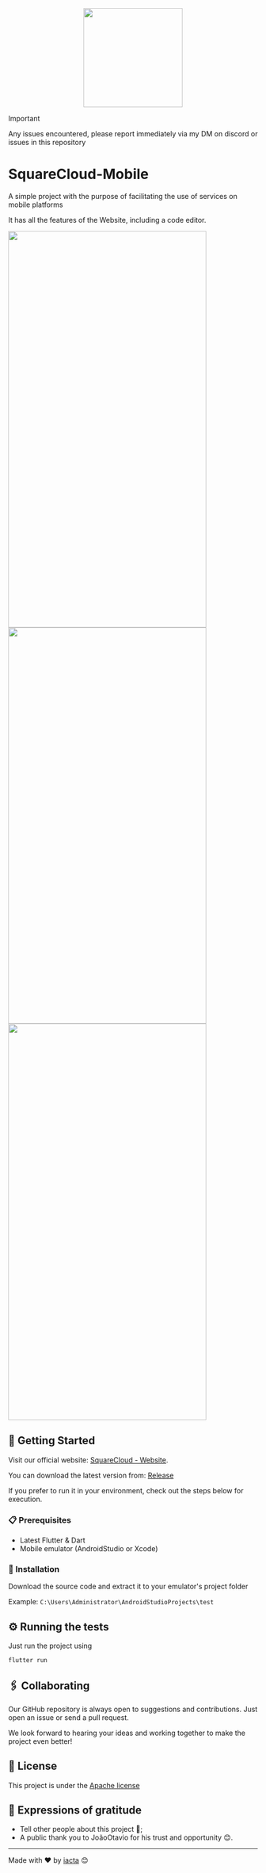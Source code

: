 <div align="center"><img src="assets/images/logo.webp" width=200px heigth=100px/></div>

> [!IMPORTANT]
> Any issues encountered, please report immediately via my DM on discord or issues in this repository

# SquareCloud-Mobile
A simple project with the purpose of facilitating the use of services on mobile platforms

It has all the features of the Website, including a code editor.

<div>
  <img src="https://github-production-user-asset-6210df.s3.amazonaws.com/74473477/316094552-83ba57ed-82f3-49b2-ac68-c45e1c487b03.png?X-Amz-Algorithm=AWS4-HMAC-SHA256&X-Amz-Credential=AKIAVCODYLSA53PQK4ZA%2F20240322%2Fus-east-1%2Fs3%2Faws4_request&X-Amz-Date=20240322T161842Z&X-Amz-Expires=300&X-Amz-Signature=2b94186a10c15bf28094b3832b4ef06c03e3584884470cf5ae02118a67baa414&X-Amz-SignedHeaders=host&actor_id=74473477&key_id=0&repo_id=581627672" width="400px" height="800px" style="margin-right: 20px;" />
  
  <img src="https://github-production-user-asset-6210df.s3.amazonaws.com/74473477/316104036-04a6d377-d571-425f-9a48-7e52cea9fe12.png?X-Amz-Algorithm=AWS4-HMAC-SHA256&X-Amz-Credential=AKIAVCODYLSA53PQK4ZA%2F20240322%2Fus-east-1%2Fs3%2Faws4_request&X-Amz-Date=20240322T164833Z&X-Amz-Expires=300&X-Amz-Signature=7cf3ce26302af30cc198ded755b8c1f95590cfb955b3434a5b2103cac299c25e&X-Amz-SignedHeaders=host&actor_id=74473477&key_id=0&repo_id=581627672" width="400px" height="800px" />
  
<img src="https://github-production-user-asset-6210df.s3.amazonaws.com/74473477/316104591-750e9136-cec5-493b-b8de-57f88fcd93c0.png?X-Amz-Algorithm=AWS4-HMAC-SHA256&X-Amz-Credential=AKIAVCODYLSA53PQK4ZA%2F20240322%2Fus-east-1%2Fs3%2Faws4_request&X-Amz-Date=20240322T165018Z&X-Amz-Expires=300&X-Amz-Signature=7bd8d3c22b9d35f1c8b0fe64923fa7be86bac2d0a7612be44370f6b783c5f5a5&X-Amz-SignedHeaders=host&actor_id=74473477&key_id=0&repo_id=581627672" width="400px" height="800px" />
  
</div>


## 🚀 Getting Started
Visit our official website: [SquareCloud - Website](https://squarecloud.app/).

You can download the latest version from: [Release](releases/latest)

If you prefer to run it in your environment, check out the steps below for execution.

### 📋 Prerequisites

* Latest Flutter & Dart
* Mobile emulator (AndroidStudio or Xcode)

### 🔧 Installation

Download the source code and extract it to your emulator's project folder

Example: ``C:\Users\Administrator\AndroidStudioProjects\test``


## ⚙️ Running the tests

Just run the project using
```cmd
flutter run
```

## 🖇️ Collaborating

Our GitHub repository is always open to suggestions and contributions. Just open an issue or send a pull request.

We look forward to hearing your ideas and working together to make the project even better!

## 📄 License

This project is under the [Apache license](https://choosealicense.com/licenses/apache-2.0/)

## 🎁 Expressions of gratitude

* Tell other people about this project 📢;
* A public thank you to JoãoOtavio for his trust and opportunity 😊.


---
Made with ❤️ by [iacta](https://www.github.com/iacta) 😊
